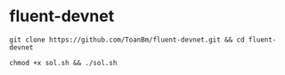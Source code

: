 # fluent-devnet

```
git clone https://github.com/ToanBm/fluent-devnet.git && cd fluent-devnet
```
```
chmod +x sol.sh && ./sol.sh
```
